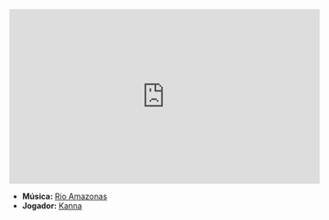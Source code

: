 <iframe width="560" height="315" src="https://www.youtube.com/embed/IekmMb30mLY?si=2p_Bo91BWabP_rIC" title="YouTube video player" frameborder="0" allow="accelerometer; autoplay; clipboard-write; encrypted-media; gyroscope; picture-in-picture; web-share" referrerpolicy="strict-origin-when-cross-origin" allowfullscreen></iframe>

- **Música:** [Rio Amazonas](../Músicas/Rio%20Amazonas.md)
- **Jogador:** [Kanna](content/Jogadores/Kanna.md)